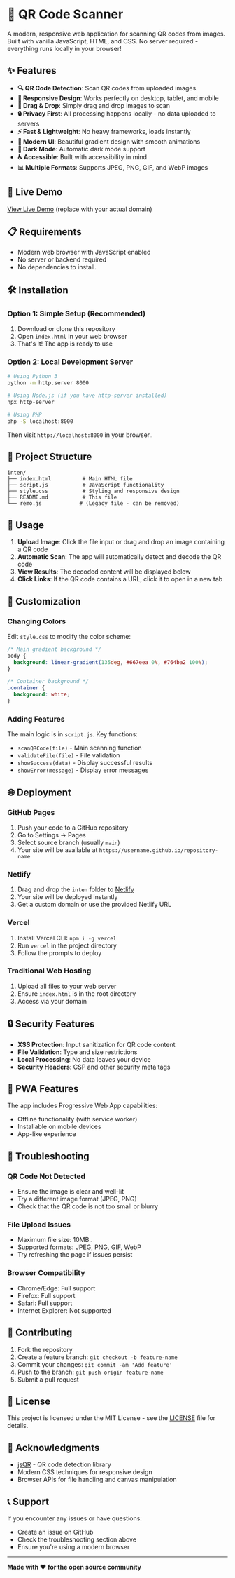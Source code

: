 # 📱 QR Code Scanner

A modern, responsive web application for scanning QR codes from images. Built with vanilla JavaScript, HTML, and CSS. No server required - everything runs locally in your browser!

## ✨ Features

- **🔍 QR Code Detection**: Scan QR codes from uploaded images.
- **📱 Responsive Design**: Works perfectly on desktop, tablet, and mobile
- **🔄 Drag & Drop**: Simply drag and drop images to scan
- **🔒 Privacy First**: All processing happens locally - no data uploaded to servers
- **⚡ Fast & Lightweight**: No heavy frameworks, loads instantly
- **🎨 Modern UI**: Beautiful gradient design with smooth animations
- **🌙 Dark Mode**: Automatic dark mode support
- **♿ Accessible**: Built with accessibility in mind
- **📊 Multiple Formats**: Supports JPEG, PNG, GIF, and WebP images

## 🚀 Live Demo

[View Live Demo](https://your-domain.com) (replace with your actual domain)

## 📋 Requirements

- Modern web browser with JavaScript enabled
- No server or backend required
- No dependencies to install.

## 🛠️ Installation

### Option 1: Simple Setup (Recommended)
1. Download or clone this repository
2. Open `index.html` in your web browser
3. That's it! The app is ready to use

### Option 2: Local Development Server
```bash
# Using Python 3
python -m http.server 8000

# Using Node.js (if you have http-server installed)
npx http-server

# Using PHP
php -S localhost:8000
```

Then visit `http://localhost:8000` in your browser..

## 📁 Project Structure

```
inten/
├── index.html          # Main HTML file
├── script.js           # JavaScript functionality
├── style.css           # Styling and responsive design
├── README.md           # This file
└── remo.js            # (Legacy file - can be removed)
```

## 🎯 Usage

1. **Upload Image**: Click the file input or drag and drop an image containing a QR code
2. **Automatic Scan**: The app will automatically detect and decode the QR code
3. **View Results**: The decoded content will be displayed below
4. **Click Links**: If the QR code contains a URL, click it to open in a new tab

## 🔧 Customization

### Changing Colors
Edit `style.css` to modify the color scheme:
```css
/* Main gradient background */
body {
  background: linear-gradient(135deg, #667eea 0%, #764ba2 100%);
}

/* Container background */
.container {
  background: white;
}
```

### Adding Features
The main logic is in `script.js`. Key functions:
- `scanQRCode(file)` - Main scanning function
- `validateFile(file)` - File validation
- `showSuccess(data)` - Display successful results
- `showError(message)` - Display error messages

## 🌐 Deployment

### GitHub Pages
1. Push your code to a GitHub repository
2. Go to Settings → Pages
3. Select source branch (usually `main`)
4. Your site will be available at `https://username.github.io/repository-name`

### Netlify
1. Drag and drop the `inten` folder to [Netlify](https://netlify.com)
2. Your site will be deployed instantly
3. Get a custom domain or use the provided Netlify URL

### Vercel
1. Install Vercel CLI: `npm i -g vercel`
2. Run `vercel` in the project directory
3. Follow the prompts to deploy

### Traditional Web Hosting
1. Upload all files to your web server
2. Ensure `index.html` is in the root directory
3. Access via your domain

## 🔒 Security Features

- **XSS Protection**: Input sanitization for QR code content
- **File Validation**: Type and size restrictions
- **Local Processing**: No data leaves your device
- **Security Headers**: CSP and other security meta tags

## 📱 PWA Features

The app includes Progressive Web App capabilities:
- Offline functionality (with service worker)
- Installable on mobile devices
- App-like experience

## 🐛 Troubleshooting

### QR Code Not Detected
- Ensure the image is clear and well-lit
- Try a different image format (JPEG, PNG)
- Check that the QR code is not too small or blurry

### File Upload Issues
- Maximum file size: 10MB..
- Supported formats: JPEG, PNG, GIF, WebP
- Try refreshing the page if issues persist

### Browser Compatibility
- Chrome/Edge: Full support
- Firefox: Full support
- Safari: Full support
- Internet Explorer: Not supported

## 🤝 Contributing

1. Fork the repository
2. Create a feature branch: `git checkout -b feature-name`
3. Commit your changes: `git commit -am 'Add feature'`
4. Push to the branch: `git push origin feature-name`
5. Submit a pull request

## 📄 License

This project is licensed under the MIT License - see the [LICENSE](LICENSE) file for details.

## 🙏 Acknowledgments

- [jsQR](https://github.com/cozmo/jsQR) - QR code detection library
- Modern CSS techniques for responsive design
- Browser APIs for file handling and canvas manipulation

## 📞 Support

If you encounter any issues or have questions:
- Create an issue on GitHub
- Check the troubleshooting section above
- Ensure you're using a modern browser

---

**Made with ❤️ for the open source community**
